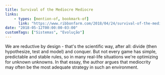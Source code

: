```yaml
---
title: Survival of the Mediocre Mediocre
links:
    - types: [mention-of, bookmark-of]
      link: "https://www.ribbonfarm.com/2018/04/24/survival-of-the-mediocre-mediocre/"
date: "2018-05-12T00:00:00-03:00"
customTags: ["Sistemas", "Evolução"]
---
```


We are reductive by design - that's the scientific way, after all: divide (then hypothesize, test and model) and conquer. But not every game has simple, predictable and stable rules, so in many real-life situations we're optimizing for unknown unknowns. In that essay, the author argues that mediocrity may often be the most adequate strategy in such an environment.
